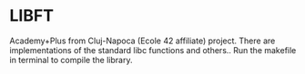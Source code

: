 # LIBFT
Academy+Plus from Cluj-Napoca (Ecole 42 affiliate) project. There are implementations of the standard libc functions and others.. Run the makefile in terminal to compile the library.
